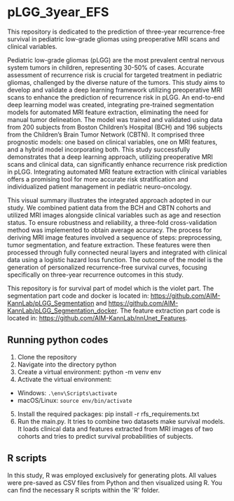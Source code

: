 # pLGG_3year_EFS
This repository is dedicated to the prediction of three-year recurrence-free survival in pediatric low-grade gliomas using preoperative MRI scans and clinical variables.

Pediatric low-grade gliomas (pLGG) are the most prevalent central nervous system tumors in children, representing 30-50% of cases. Accurate assessment of recurrence risk is crucial for targeted treatment in pediatric gliomas, challenged by the diverse nature of the tumors. This study aims to develop and validate a deep learning framework utilizing preoperative MRI scans to enhance the prediction of recurrence risk in pLGG. An end-to-end deep learning model was created, integrating pre-trained segmentation models for automated MRI feature extraction, eliminating the need for manual tumor delineation. The model was trained and validated using data from 200 subjects from Boston Children’s Hospital (BCH) and 196 subjects from the Children’s Brain Tumor Network (CBTN). It comprised three prognostic models: one based on clinical variables, one on MRI features, and a hybrid model incorporating both. This study successfully demonstrates that a deep learning approach, utilizing preoperative MRI scans and clinical data, can significantly enhance recurrence risk prediction in pLGG. Integrating automated MRI feature extraction with clinical variables offers a promising tool for more accurate risk stratification and individualized patient management in pediatric neuro-oncology. 

This visual summary illustrates the integrated approach adopted in our study. We combined patient data from the BCH and CBTN cohorts and utilized MRI images alongside clinical variables such as age and resection status. To ensure robustness and reliability, a three-fold cross-validation method was implemented to obtain average accuracy. The process for deriving MRI image features involved a sequence of steps: preprocessing, tumor segmentation, and feature extraction. These features were then processed through fully connected neural layers and integrated with clinical data using a logistic hazard loss function. The outcome of the model is the generation of personalized recurrence-free survival curves, focusing specifically on three-year recurrence outcomes in this study.

This repository is for survival part of model which is the violet part. The segmentation part code and docker is located in: https://github.com/AIM-KannLab/pLGG_Segmentation and https://github.com/AIM-KannLab/pLGG_Segmentation_docker. The feature extraction part code is located in: https://github.com/AIM-KannLab/nnUnet_Features.

## Running python codes

1. Clone the repository
2. Navigate into the directory python
3. Create a virtual environment: python -m venv env
4. Activate the virtual environment:
- Windows: `.\env\Scripts\activate`
- macOS/Linux: `source env/bin/activate`
5. Install the required packages: pip install -r rfs_requirements.txt
6. Run the main.py. It tries to combine two datasets make survival models. It loads clinical data and features extracted from MRI images of two cohorts and tries to predict survival probabilities of subjects.

## R scripts
In this study, R was employed exclusively for generating plots. All values were pre-saved as CSV files from Python and then visualized using R. You can find the necessary R scripts within the 'R' folder.
